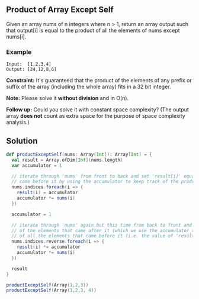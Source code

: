 ## Product of Array Except Self
 
Given an array nums of n integers where n > 1,  return an array output such that output[i] is equal to the product of 
all the elements of nums except nums[i].
   
### Example

```
Input:  [1,2,3,4]
Output: [24,12,8,6]
```

**Constraint:** It's guaranteed that the product of the elements of any prefix or suffix of the array (including the 
whole array) fits in a 32 bit integer.

**Note:** Please solve it **without division** and in O(n).

**Follow up:**
Could you solve it with constant space complexity? (The output array **does not** count as extra space for the purpose 
of space complexity analysis.)

## Solution

```scala mdoc
def productExceptSelf(nums: Array[Int]): Array[Int] = {
  val result = Array.ofDim[Int](nums.length)
  var accumulator = 1

  // iterate through 'nums' from front to back and set 'result[i]' equal to the product of all the elements that
  // came before it by using the accumulator to keep track of the product
  nums.indices.foreach(i => {
    result(i) = accumulator
    accumulator *= nums(i)
  })

  accumulator = 1

  // iterate through 'nums' again but this time from back to front and set 'result[i]' equal to the product of all
  // of the elements that came after it (which we use the accumulator to keep track of) multiplied by the  product
  // of all the elements that came before it (i.e. the value of 'result[i]' itself)
  nums.indices.reverse.foreach(i => {
    result(i) *= accumulator
    accumulator *= nums(i)
  })

  result
}
```

```scala mdoc
productExceptSelf(Array(1,2,3))
productExceptSelf(Array(1,2,3, 4))
```
